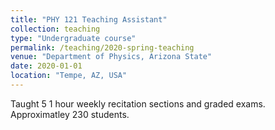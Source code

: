 ```yaml
---
title: "PHY 121 Teaching Assistant"
collection: teaching
type: "Undergraduate course"
permalink: /teaching/2020-spring-teaching
venue: "Department of Physics, Arizona State"
date: 2020-01-01
location: "Tempe, AZ, USA"
---
```


Taught 5 1 hour weekly recitation sections and graded exams. Approximatley 230 students.
